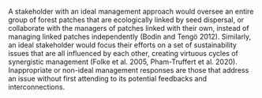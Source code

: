 A stakeholder with an ideal management approach would oversee an entire group of forest patches that are ecologically linked by seed dispersal, or collaborate with the managers of patches linked with their own, instead of managing linked patches independently (Bodin and Tengö 2012). Similarly, an ideal stakeholder would focus their efforts on a set of sustainability issues that are all influenced by each other, creating virtuous cycles of synergistic management (Folke et al. 2005, Pham-Truffert et al. 2020). Inappropriate or non-ideal management responses are those that address an issue without first attending to its potential feedbacks and interconnections.